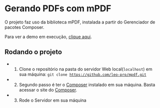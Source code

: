 # Gerando PDFs com mPDF

O projeto faz uso da biblioteca mPDF, instalada a partir do Gerenciador de pacotes Composer.

Para ver a demo em execução, [clique aqui](https://php-testes.herokuapp.com/).

## Rodando o projeto
* 1) Clone o repositório na pasta do servidor Web local(<code>localhost</code>) em sua máquina:
<code>git clone https://github.com/leo-pro/mpdf.git</code>

* 2) Segundo passo é ter o <a href="">Composer</a> instalado em sua máquina.
Basta acessar o site do [Composer](https://getcomposer.org/download/).

* 3) Rode o Servidor em sua máquina

